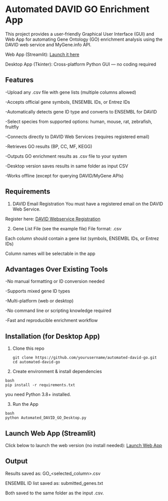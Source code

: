 # Automated DAVID GO Enrichment App
This project provides a user-friendly Graphical User Interface (GUI) and Web App for automating Gene Ontology (GO) enrichment analysis using the DAVID web service and MyGene.info API.

 Web App (Streamlit): [Launch it here](https://automateddavidgoapp-jmttt2v2fbex2x7tcjhnvg.streamlit.app/)

 Desktop App (Tkinter): Cross-platform Python GUI — no coding required

## Features
 -Upload any .csv file with gene lists (multiple columns allowed)

 -Accepts official gene symbols, ENSEMBL IDs, or Entrez IDs

 -Automatically detects gene ID type and converts to ENSEMBL for DAVID

 -Select species from supported options: human, mouse, rat, zebrafish, fruitfly

 -Connects directly to DAVID Web Services (requires registered email)

 -Retrieves GO results (BP, CC, MF, KEGG)

 -Outputs GO enrichment results as .csv file to your system

-Desktop version saves results in same folder as input CSV

 -Works offline (except for querying DAVID/MyGene APIs)

## Requirements
1. DAVID Email Registration
You must have a registered email on the DAVID Web Service.

Register here: [DAVID Webservice Registration](https://davidbioinformatics.nih.gov/webservice/register.htm)

2.  Gene List File (see the example file)
File format: .csv

Each column should contain a gene list (symbols, ENSEMBL IDs, or Entrez IDs)

Column names will be selectable in the app

## Advantages Over Existing Tools
-No manual formatting or ID conversion needed

-Supports mixed gene ID types

-Multi-platform (web or desktop)

-No command line or scripting knowledge required

-Fast and reproducible enrichment workflow

## Installation (for Desktop App)
1. Clone this repo
   ```
   git clone https://github.com/yourusername/automated-david-go.git
   cd automated-david-go
   ```

3. Create environment & install dependencies
```
bash
pip install -r requirements.txt
```

you need Python 3.8+ installed.

3. Run the App
```
bash
python Automated_DAVID_GO_Desktop.py

````

## Launch Web App (Streamlit)
Click below to launch the web version (no install needed):
[Launch Web App](https://automateddavidgoapp-jmttt2v2fbex2x7tcjhnvg.streamlit.app/)


## Output
Results saved as: GO_<selected_column>.csv

ENSEMBL ID list saved as: submitted_genes.txt

Both saved to the same folder as the input .csv.

